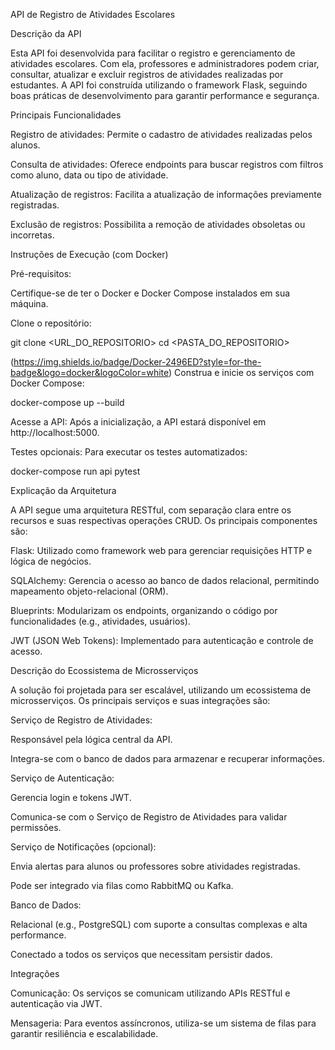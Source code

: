 API de Registro de Atividades Escolares

Descrição da API

Esta API foi desenvolvida para facilitar o registro e gerenciamento de atividades escolares. Com ela, professores e administradores podem criar, consultar, atualizar e excluir registros de atividades realizadas por estudantes. A API foi construída utilizando o framework Flask, seguindo boas práticas de desenvolvimento para garantir performance e segurança.

Principais Funcionalidades

Registro de atividades: Permite o cadastro de atividades realizadas pelos alunos.

Consulta de atividades: Oferece endpoints para buscar registros com filtros como aluno, data ou tipo de atividade.

Atualização de registros: Facilita a atualização de informações previamente registradas.

Exclusão de registros: Possibilita a remoção de atividades obsoletas ou incorretas.

Instruções de Execução (com Docker)

Pré-requisitos:

Certifique-se de ter o Docker e Docker Compose instalados em sua máquina.

Clone o repositório:

git clone <URL_DO_REPOSITORIO>
cd <PASTA_DO_REPOSITORIO>

(https://img.shields.io/badge/Docker-2496ED?style=for-the-badge&logo=docker&logoColor=white) Construa e inicie os serviços com Docker Compose:

docker-compose up --build

Acesse a API:
Após a inicialização, a API estará disponível em http://localhost:5000.

Testes opcionais:
Para executar os testes automatizados:

docker-compose run api pytest

Explicação da Arquitetura

A API segue uma arquitetura RESTful, com separação clara entre os recursos e suas respectivas operações CRUD. Os principais componentes são:

Flask: Utilizado como framework web para gerenciar requisições HTTP e lógica de negócios.

SQLAlchemy: Gerencia o acesso ao banco de dados relacional, permitindo mapeamento objeto-relacional (ORM).

Blueprints: Modularizam os endpoints, organizando o código por funcionalidades (e.g., atividades, usuários).

JWT (JSON Web Tokens): Implementado para autenticação e controle de acesso.

Descrição do Ecossistema de Microsserviços

A solução foi projetada para ser escalável, utilizando um ecossistema de microsserviços. Os principais serviços e suas integrações são:

Serviço de Registro de Atividades:

Responsável pela lógica central da API.

Integra-se com o banco de dados para armazenar e recuperar informações.

Serviço de Autenticação:

Gerencia login e tokens JWT.

Comunica-se com o Serviço de Registro de Atividades para validar permissões.

Serviço de Notificações (opcional):

Envia alertas para alunos ou professores sobre atividades registradas.

Pode ser integrado via filas como RabbitMQ ou Kafka.

Banco de Dados:

Relacional (e.g., PostgreSQL) com suporte a consultas complexas e alta performance.

Conectado a todos os serviços que necessitam persistir dados.

Integrações

Comunicação: Os serviços se comunicam utilizando APIs RESTful e autenticação via JWT.

Mensageria: Para eventos assíncronos, utiliza-se um sistema de filas para garantir resiliência e escalabilidade.



